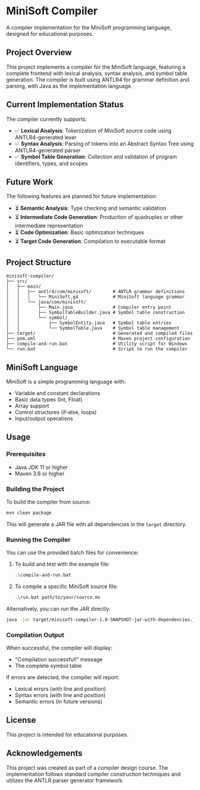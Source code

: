 # MiniSoft Compiler

A compiler implementation for the MiniSoft programming language, designed for educational purposes.

## Project Overview

This project implements a compiler for the MiniSoft language, featuring a complete frontend with lexical analysis, syntax analysis, and symbol table generation. The compiler is built using ANTLR4 for grammar definition and parsing, with Java as the implementation language.

## Current Implementation Status

The compiler currently supports:

- ✅ **Lexical Analysis**: Tokenization of MiniSoft source code using ANTLR4-generated lexer
- ✅ **Syntax Analysis**: Parsing of tokens into an Abstract Syntax Tree using ANTLR4-generated parser
- ✅ **Symbol Table Generation**: Collection and validation of program identifiers, types, and scopes

## Future Work

The following features are planned for future implementation:

- ⏳ **Semantic Analysis**: Type checking and semantic validation
- ⏳ **Intermediate Code Generation**: Production of quadruples or other intermediate representation
- ⏳ **Code Optimization**: Basic optimization techniques
- ⏳ **Target Code Generation**: Compilation to executable format

## Project Structure

```
minisoft-compiler/
├── src/
│   ├── main/
│   │   ├── antlr4/com/minisoft/        # ANTLR grammar definitions
│   │   │   └── MiniSoft.g4             # MiniSoft language grammar
│   │   └── java/com/minisoft/
│   │       ├── Main.java               # Compiler entry point
│   │       ├── SymbolTableBuilder.java # Symbol table construction
│   │       └── symbol/
│   │           ├── SymbolEntity.java   # Symbol table entries
│   │           └── SymbolTable.java    # Symbol table management
├── target/                             # Generated and compiled files
├── pom.xml                             # Maven project configuration
├── compile-and-run.bat                 # Utility script for Windows
└── run.bat                             # Script to run the compiler
```

## MiniSoft Language

MiniSoft is a simple programming language with:

- Variable and constant declarations
- Basic data types (Int, Float)
- Array support
- Control structures (if-else, loops)
- Input/output operations

## Usage

### Prerequisites

- Java JDK 11 or higher
- Maven 3.6 or higher

### Building the Project

To build the compiler from source:

```bash
mvn clean package
```

This will generate a JAR file with all dependencies in the `target` directory.

### Running the Compiler

You can use the provided batch files for convenience:

1. To build and test with the example file:

   ```bash
   .\compile-and-run.bat
   ```
2. To compile a specific MiniSoft source file:

   ```bash
   .\run.bat path/to/your/source.ms
   ```

Alternatively, you can run the JAR directly:

```bash
java -jar target/minisoft-compiler-1.0-SNAPSHOT-jar-with-dependencies.jar path/to/your/source.ms
```

### Compilation Output

When successful, the compiler will display:

- "Compilation successful!" message
- The complete symbol table

If errors are detected, the compiler will report:

- Lexical errors (with line and position)
- Syntax errors (with line and position)
- Semantic errors (in future versions)

## License

This project is intended for educational purposes.

## Acknowledgements

This project was created as part of a compiler design course. The implementation follows standard compiler construction techniques and utilizes the ANTLR parser generator framework.
